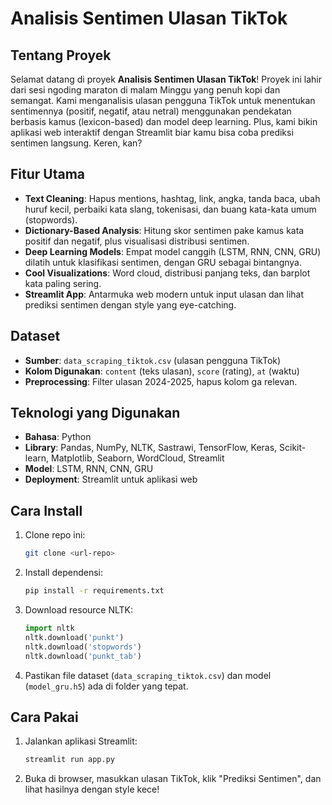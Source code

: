 # Analisis Sentimen Ulasan TikTok

## Tentang Proyek
Selamat datang di proyek **Analisis Sentimen Ulasan TikTok**! Proyek ini lahir dari sesi ngoding maraton di malam Minggu yang penuh kopi dan semangat. Kami menganalisis ulasan pengguna TikTok untuk menentukan sentimennya (positif, negatif, atau netral) menggunakan pendekatan berbasis kamus (lexicon-based) dan model deep learning. Plus, kami bikin aplikasi web interaktif dengan Streamlit biar kamu bisa coba prediksi sentimen langsung. Keren, kan?

## Fitur Utama
- **Text Cleaning**: Hapus mentions, hashtag, link, angka, tanda baca, ubah huruf kecil, perbaiki kata slang, tokenisasi, dan buang kata-kata umum (stopwords).
- **Dictionary-Based Analysis**: Hitung skor sentimen pake kamus kata positif dan negatif, plus visualisasi distribusi sentimen.
- **Deep Learning Models**: Empat model canggih (LSTM, RNN, CNN, GRU) dilatih untuk klasifikasi sentimen, dengan GRU sebagai bintangnya.
- **Cool Visualizations**: Word cloud, distribusi panjang teks, dan barplot kata paling sering.
- **Streamlit App**: Antarmuka web modern untuk input ulasan dan lihat prediksi sentimen dengan style yang eye-catching.

## Dataset
- **Sumber**: `data_scraping_tiktok.csv` (ulasan pengguna TikTok)
- **Kolom Digunakan**: `content` (teks ulasan), `score` (rating), `at` (waktu)
- **Preprocessing**: Filter ulasan 2024-2025, hapus kolom ga relevan.

## Teknologi yang Digunakan
- **Bahasa**: Python
- **Library**: Pandas, NumPy, NLTK, Sastrawi, TensorFlow, Keras, Scikit-learn, Matplotlib, Seaborn, WordCloud, Streamlit
- **Model**: LSTM, RNN, CNN, GRU
- **Deployment**: Streamlit untuk aplikasi web

## Cara Install
1. Clone repo ini:
   ```bash
   git clone <url-repo>
   ```
2. Install dependensi:
   ```bash
   pip install -r requirements.txt
   ```
3. Download resource NLTK:
   ```python
   import nltk
   nltk.download('punkt')
   nltk.download('stopwords')
   nltk.download('punkt_tab')
   ```
4. Pastikan file dataset (`data_scraping_tiktok.csv`) dan model (`model_gru.h5`) ada di folder yang tepat.

## Cara Pakai
1. Jalankan aplikasi Streamlit:
   ```bash
   streamlit run app.py
   ```
2. Buka di browser, masukkan ulasan TikTok, klik "Prediksi Sentimen", dan lihat hasilnya dengan style kece!